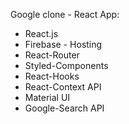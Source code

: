 Google clone - React App:

* React.js
* Firebase - Hosting
* React-Router
* Styled-Components
* React-Hooks
* React-Context API
* Material UI
* Google-Search API
